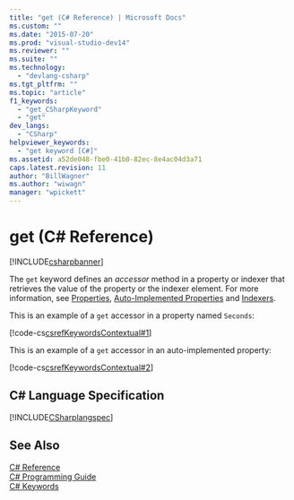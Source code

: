 ```yaml
---
title: "get (C# Reference) | Microsoft Docs"
ms.custom: ""
ms.date: "2015-07-20"
ms.prod: "visual-studio-dev14"
ms.reviewer: ""
ms.suite: ""
ms.technology: 
  - "devlang-csharp"
ms.tgt_pltfrm: ""
ms.topic: "article"
f1_keywords: 
  - "get_CSharpKeyword"
  - "get"
dev_langs: 
  - "CSharp"
helpviewer_keywords: 
  - "get keyword [C#]"
ms.assetid: a52de048-fbe0-41b0-82ec-8e4ac04d3a71
caps.latest.revision: 11
author: "BillWagner"
ms.author: "wiwagn"
manager: "wpickett"
---
```

# get (C# Reference)
[!INCLUDE[csharpbanner](../../../csharp/includes/csharpbanner.md)]

The `get` keyword defines an *accessor* method in a property or indexer that retrieves the value of the property or the indexer element. For more information, see [Properties](../../../csharp/programming-guide/classes-and-structs/properties.md), [Auto-Implemented Properties](../../../csharp/programming-guide/classes-and-structs/auto-implemented-properties.md) and [Indexers](../../../csharp/programming-guide/indexers/index.md).  
  
 This is an example of a `get` accessor in a property named `Seconds`:  
  
 [!code-cs[csrefKeywordsContextual#1](../../../csharp/language-reference/keywords/codesnippet/csharp/get_1.cs)]  
  
 This is an example of a `get` accessor in an auto-implemented property:  
  
 [!code-cs[csrefKeywordsContextual#2](../../../csharp/language-reference/keywords/codesnippet/csharp/get_2.cs)]  
  
## C# Language Specification  
 [!INCLUDE[CSharplangspec](../../../csharp/language-reference/keywords/includes/csharplangspec-md.md)]  
  
## See Also  
 [C# Reference](../../../csharp/language-reference/index.md)   
 [C# Programming Guide](../../../csharp/programming-guide/index.md)   
 [C# Keywords](../../../csharp/language-reference/keywords/index.md)